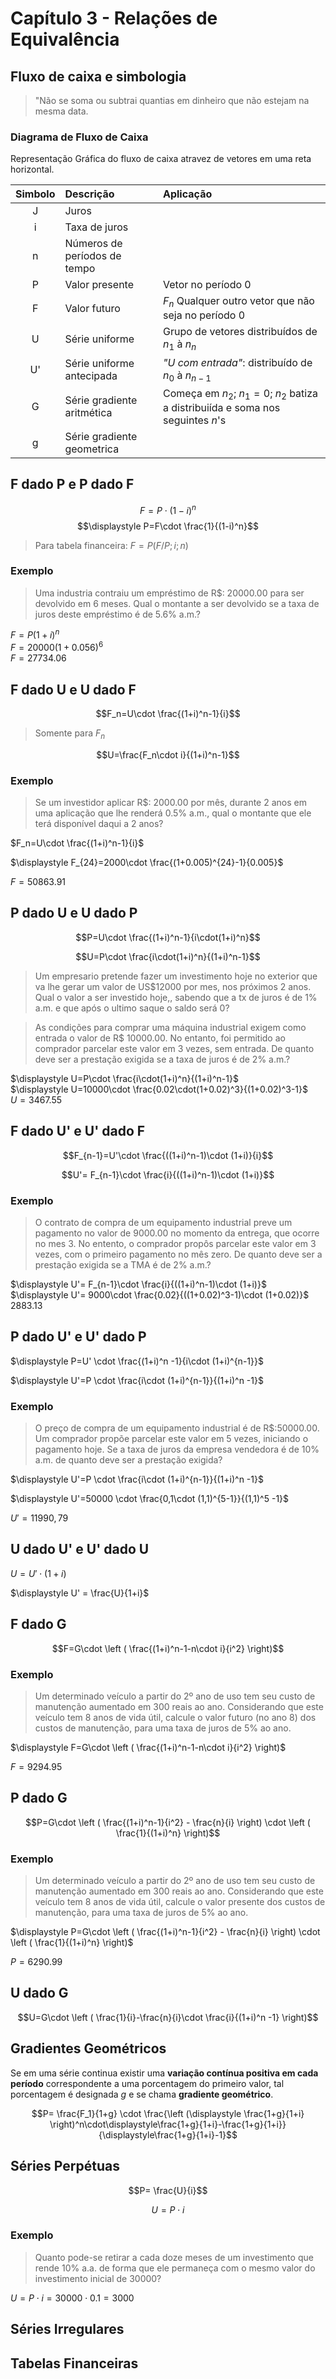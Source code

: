 # Capítulo 3 - Relações de Equivalência

## Fluxo de caixa e simbologia

>"Não se soma ou subtrai quantias em dinheiro que não estejam na mesma data.

### Diagrama de Fluxo de Caixa

Representação Gráfica do fluxo de caixa atravez de vetores em uma reta horizontal.

| Simbolo | Descrição | Aplicação |
|:-:|:-|:-|
| J | Juros |
| i | Taxa de juros |
| n | Números de períodos de tempo |
| P | Valor presente | Vetor no período $0$ |
| F | Valor futuro | $F_n$ Qualquer outro vetor que não seja no período $0$ |
| U | Série uniforme | Grupo de vetores distribuídos de $n_1$ à $n_n$ |
| U' | Série uniforme antecipada | *"U com entrada"*: distribuído de $n_0$ à $n_{n-1}$ |
| G | Série gradiente aritmética | Começa em $n_2$; $n_1 =0$; $n_2$ batiza a distribuiída e soma nos seguintes $n$'s |
| g | Série gradiente geometrica | |

## F dado P e P dado F

$$F=P\cdot(1-i)^n$$
$$\displaystyle P=F\cdot \frac{1}{(1-i)^n}$$

> Para tabela financeira: $F=P(F/P; i; n)$

### Exemplo

> Uma industria contraiu um empréstimo de R$: 20000.00 para ser devolvido em 6 meses. Qual o montante a ser devolvido se a taxa de juros deste empréstimo é de 5.6% a.m.?

$F=P(1+i)^n$  
$F=20000(1+0.056)^6$  
$F=27734.06$

## F dado U e U dado F

$$F_n=U\cdot \frac{(1+i)^n-1}{i}$$

> Somente para $F_n$

$$U=\frac{F_n\cdot i}{(1+i)^n-1}$$

### Exemplo

> Se um investidor aplicar R$: 2000.00 por mês, durante 2 anos em uma aplicação que lhe renderá 0.5% a.m., qual o montante que ele terá disponível daqui a 2 anos?

$F_n=U\cdot \frac{(1+i)^n-1}{i}$

$\displaystyle F_{24}=2000\cdot \frac{(1+0.005)^{24}-1}{0.005}$

$F= 50863.91$

## P dado U e U dado P

$$P=U\cdot \frac{(1+i)^n-1}{i\cdot(1+i)^n}$$

$$U=P\cdot \frac{i\cdot(1+i)^n}{(1+i)^n-1}$$

> Um empresario pretende fazer um investimento hoje no exterior que va lhe gerar um valor de US$12000 por mes, nos próximos 2 anos. Qual o valor a ser investido hoje,, sabendo que a tx de juros é de 1% a.m. e que após o ultimo saque o saldo será 0?

> As condições para comprar uma máquina industrial exigem como entrada o valor de R$ 10000.00. No entanto, foi permitido ao comprador parcelar este valor em 3 vezes, sem entrada. De quanto deve ser a prestação exigida se a taxa de juros é de 2% a.m.?

$\displaystyle U=P\cdot \frac{i\cdot(1+i)^n}{(1+i)^n-1}$  
$\displaystyle U=10000\cdot \frac{0.02\cdot(1+0.02)^3}{(1+0.02)^3-1}$  
$\displaystyle U=3467.55$

## F dado U' e U' dado F

$$F_{n-1}=U'\cdot \frac{((1+i)^n-1)\cdot (1+i)}{i}$$

$$U'= F_{n-1}\cdot \frac{i}{((1+i)^n-1)\cdot (1+i)}$$

### Exemplo

> O contrato de compra de um equipamento industrial preve um pagamento no valor de 9000.00 no momento da entrega, que ocorre no mes 3. No entento, o comprador propôs parcelar este valor em 3 vezes, com o primeiro pagamento no mês zero. De quanto deve ser a prestação exigida se a TMA é de 2% a.m.?

$\displaystyle U'= F_{n-1}\cdot \frac{i}{((1+i)^n-1)\cdot (1+i)}$  
$\displaystyle U'= 9000\cdot \frac{0.02}{((1+0.02)^3-1)\cdot (1+0.02)}$  
$2883.13$


## P dado U' e U' dado P

$\displaystyle P=U' \cdot \frac{(1+i)^n -1}{i\cdot (1+i)^{n-1}}$  

$\displaystyle U'=P \cdot \frac{i\cdot (1+i)^{n-1}}{(1+i)^n -1}$  

### Exemplo

> O preço de compra de um equipamento industrial é de R$:50000.00. Um comprador propõe parcelar este valor em 5 vezes, iniciando o pagamento hoje. Se a taxa de juros da empresa vendedora é de 10% a.m. de quanto deve ser a prestação exigida?

$\displaystyle U'=P \cdot \frac{i\cdot (1+i)^{n-1}}{(1+i)^n -1}$  

$\displaystyle U'=50000 \cdot \frac{0,1\cdot (1,1)^{5-1}}{(1,1)^5 -1}$ 

$\displaystyle U'=11990,79$  

## U dado U' e U' dado U

$\displaystyle U = U' \cdot (1+i)$  

$\displaystyle U' = \frac{U}{1+i}$  

## F dado G

$$F=G\cdot \left ( \frac{(1+i)^n-1-n\cdot i}{i^2} \right)$$

### Exemplo

> Um determinado veículo a partir do 2º ano de uso tem seu custo de manutenção aumentado em 300 reais ao ano. Considerando que este veículo tem 8 anos de vida útil, calcule o valor futuro (no ano 8) dos custos de manutenção, para uma taxa de juros de 5% ao ano.

$\displaystyle F=G\cdot \left ( \frac{(1+i)^n-1-n\cdot i}{i^2} \right)$

$\displaystyle F=9294.95$  

## P dado G

$$P=G\cdot \left ( \frac{(1+i)^n-1}{i^2} - \frac{n}{i} \right) \cdot \left ( \frac{1}{(1+i)^n} \right)$$

### Exemplo

> Um determinado veículo a partir do 2º ano de uso tem seu custo de manutenção aumentado em 300 reais ao ano. Considerando que este veículo tem 8 anos de vida útil, calcule o valor presente dos custos de manutenção, para uma taxa de juros de 5% ao ano.

$\displaystyle P=G\cdot \left ( \frac{(1+i)^n-1}{i^2} - \frac{n}{i} \right) \cdot \left ( \frac{1}{(1+i)^n} \right)$

$P=6290.99$

## U dado G

$$U=G\cdot \left ( \frac{1}{i}-\frac{n}{i}\cdot \frac{i}{(1+i)^n -1} \right)$$

## Gradientes Geométricos

Se em uma série continua existir uma **variação contínua positiva em cada período** correspondente a uma porcentagem do primeiro valor, tal porcentagem é designada *$g$* e se chama **gradiente geométrico**.

$$P= \frac{F_1}{1+g} \cdot \frac{\left (\displaystyle \frac{1+g}{1+i} \right)^n\cdot\displaystyle\frac{1+g}{1+i}-\frac{1+g}{1+i}}{\displaystyle\frac{1+g}{1+i}-1}$$

## Séries Perpétuas

$$P= \frac{U}{i}$$

$$U= P\cdot i$$

### Exemplo

> Quanto pode-se retirar a cada doze meses de um investimento que rende 10% a.a. de forma que ele permaneça com o mesmo valor do investimento inicial de 30000?

$U=P \cdot i = 30000\cdot 0.1 = 3000$

## Séries Irregulares



## Tabelas Financeiras
